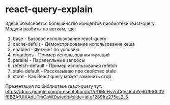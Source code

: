 # react-query-explain

Здесь объясняется большинство концептов библиотеки react-query.
Модули разбиты по веткам, где:

1) base - Базовое использование react-query
2) cache-defult - Демонстрирование использование кеша
3) enabled - Фетчинг по условию
4) mutations - Пример использования мутаций
5) parallel - Паралелльные запросы
6) refetch-default - Пример использования refetch
7) stale-default - Рассказываю про свойство stale
8) store - Как React query может заменить стор

Презентация по библиотеке react-query тут:
https://docs.google.com/presentation/u/1/d/1MeHv7uCgns6ubYej6U9t6h0VfEB2AfUlXAdUTmCpWZw/edit#slide=id.g1289ffe275e_2_3
